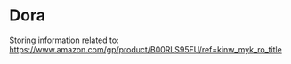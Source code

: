 # Dora
Storing information related to: https://www.amazon.com/gp/product/B00RLS95FU/ref=kinw_myk_ro_title
